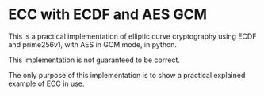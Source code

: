 # ECC with ECDF and AES GCM

This is a practical implementation of elliptic curve cryptography using ECDF and prime256v1, with AES in GCM mode, in python.

This implementation is not guaranteed to be correct.

The only purpose of this implementation is to show a practical explained example of ECC in use.
